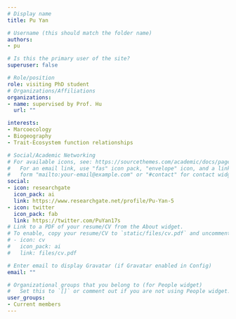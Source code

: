 ```yaml
---
# Display name
title: Pu Yan

# Username (this should match the folder name)
authors:
- pu

# Is this the primary user of the site?
superuser: false

# Role/position
role: visiting PhD student
# Organizations/Affiliations
organizations:
- name: supervised by Prof. Hu
  url: ""

interests:
- Marcoecology
- Biogeography
- Trait-Ecosystem function relationships

# Social/Academic Networking
# For available icons, see: https://sourcethemes.com/academic/docs/page-builder/#icons
#   For an email link, use "fas" icon pack, "envelope" icon, and a link in the
#   form "mailto:your-email@example.com" or "#contact" for contact widget.
social:
- icon: researchgate
  icon_pack: ai
  link: https://www.researchgate.net/profile/Pu-Yan-5
- icon: twitter
  icon_pack: fab
  link: https://twitter.com/PuYan17s
# Link to a PDF of your resume/CV from the About widget.
# To enable, copy your resume/CV to `static/files/cv.pdf` and uncomment the lines below.
# - icon: cv
#   icon_pack: ai
#   link: files/cv.pdf

# Enter email to display Gravatar (if Gravatar enabled in Config)
email: ""

# Organizational groups that you belong to (for People widget)
#   Set this to `[]` or comment out if you are not using People widget.
user_groups:
- Current members
---
```

